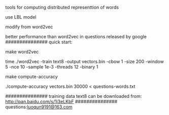 tools for computing distributed representtion of words

use LBL model

modify from word2vec

better performance than word2vec in questions released by google
###############
quick start:

make word2vec

time ./word2vec -train text8 -output vectors.bin -cbow 1 -size 200 -window 5 -nce 10 -sample 1e-3 -threads 12 -binary 1

make compute-accuracy

./compute-accuracy vectors.bin 30000 < questions-words.txt

###############
training data text8 can be downloaded from: http://pan.baidu.com/s/1i3eLKbF
###############
questions:luoqun9191@163.com
